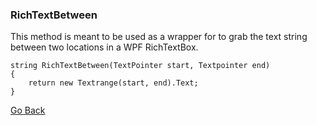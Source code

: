 ### RichTextBetween

This method is meant to be used as a wrapper for to grab the text string between two locations in a WPF RichTextBox.

    string RichTextBetween(TextPointer start, Textpointer end)
    {
        return new Textrange(start, end).Text;
    }

[Go Back](https://trevorghseay.github.io/goto-Toggle/UsefulSnippets)
